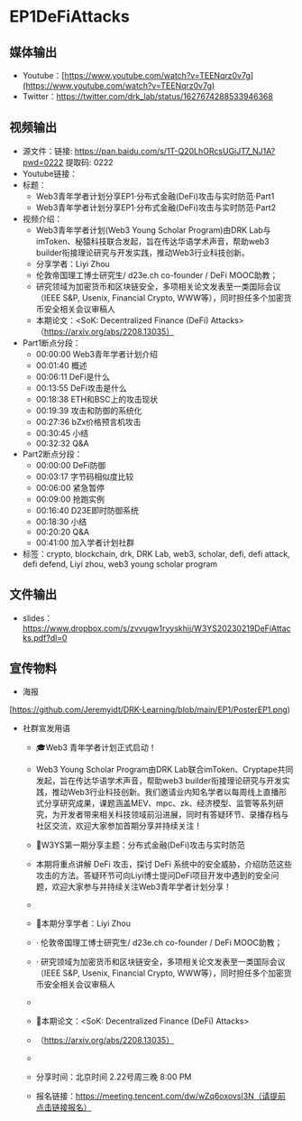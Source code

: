 # EP1DeFiAttacks

## 媒体输出

- Youtube：[https://www.youtube.com/watch?v=TEENqrz0v7g](https://www.youtube.com/watch?v=TEENqrz0v7g)
- Twitter：https://twitter.com/drk_lab/status/1627674288533946368

## 视频输出

- 源文件：链接: https://pan.baidu.com/s/1T-Q20LhORcsUGiJT7_NJ1A?pwd=0222 提取码: 0222
- Youtube链接：
- 标题：
    - Web3青年学者计划分享EP1·分布式金融(DeFi)攻击与实时防范·Part1
    - Web3青年学者计划分享EP1·分布式金融(DeFi)攻击与实时防范·Part2
- 视频介绍：
    - Web3青年学者计划(Web3 Young Scholar Program)由DRK Lab与imToken、秘猿科技联合发起，旨在传达华语学术声音，帮助web3 builder衔接理论研究与开发实践，推动Web3行业科技创新。
    - 分享学者：Liyi Zhou
    - 伦敦帝国理工博士研究生/ d23e.ch co-founder / DeFi MOOC助教；
    - 研究领域为加密货币和区块链安全，多项相关论文发表至一类国际会议（IEEE S&P, Usenix, Financial Crypto, WWW等），同时担任多个加密货币安全相关会议审稿人
    - 本期论文：<SoK: Decentralized Finance (DeFi) Attacks>（https://arxiv.org/abs/2208.13035）
- Part1断点分段：
    - 00:00:00 Web3青年学者计划介绍
    - 00:01:40 概述
    - 00:06:11 DeFi是什么
    - 00:13:55 DeFi攻击是什么
    - 00:18:38 ETH和BSC上的攻击现状
    - 00:19:39 攻击和防御的系统化
    - 00:27:36 bZx价格预言机攻击
    - 00:30:45 小结
    - 00:32:32 Q&A
- Part2断点分段：
    - 00:00:00 DeFi防御
    - 00:03:17 字节码相似度比较
    - 00:06:00 紧急暂停
    - 00:09:00 抢跑实例
    - 00:16:40 D23E即时防御系统
    - 00:18:30 小结
    - 00:20:20 Q&A
    - 00:41:00 加入学者计划社群
- 标签：crypto, blockchain, drk, DRK Lab, web3, scholar, defi, defi attack, defi defend, Liyi zhou, web3 young scholar program

## 文件输出

- slides：https://www.dropbox.com/s/zvvugw1ryyskhij/W3YS20230219DeFiAttacks.pdf?dl=0

## 宣传物料

- 海报

[https://github.com/Jeremyidt/DRK-Learning/blob/main/EP1/PosterEP1.png)

- 社群宣发用语
    - 🎓Web3 青年学者计划正式启动！
    - Web3 Young Scholar Program由DRK Lab联合imToken、Cryptape共同发起，旨在传达华语学术声音，帮助web3 builder衔接理论研究与开发实践，推动Web3行业科技创新。我们邀请业内知名学者以每周线上直播形式分享研究成果，课题涵盖MEV、mpc、zk、经济模型、监管等系列研究，为开发者带来相关科技领域前沿进展，同时有答疑环节、录播存档与社区交流，欢迎大家参加首期分享并持续关注！
    
    - 🚀W3YS第一期分享主题：分布式金融(DeFi)攻击与实时防范
    - 本期将重点讲解 DeFi 攻击，探讨 DeFi 系统中的安全威胁，介绍防范这些攻击的方法。答疑环节可向Liyi博士提问DeFi项目开发中遇到的安全问题，欢迎大家参与并持续关注Web3青年学者计划分享！
    - 
    - 💁本期分享学者：Liyi Zhou
    - · 伦敦帝国理工博士研究生/ d23e.ch co-founder / DeFi MOOC助教；
    - · 研究领域为加密货币和区块链安全，多项相关论文发表至一类国际会议（IEEE S&P, Usenix, Financial Crypto, WWW等），同时担任多个加密货币安全相关会议审稿人
    - 
    - 💬本期论文：<SoK: Decentralized Finance (DeFi) Attacks>
    - （https://arxiv.org/abs/2208.13035）
    - 
    - 分享时间：北京时间 2.22号周三晚 8:00 PM
    - 报名链接：https://meeting.tencent.com/dw/wZq6oxovsI3N（请提前点击链接报名）
